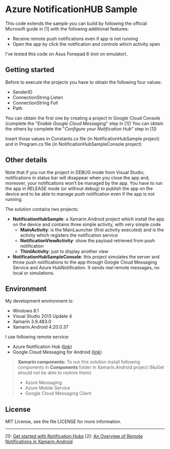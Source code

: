 Azure NotificationHUB Sample
===================
This code extends the sample you can build by following the official Microsoft guide in [1] with the following additional features:

 - Receive remote push notifications even if app is not running
 - Open the app by click the notification and controls which activity open

I've tested this code on Asus Fonepad 6 (not on emulator).

Getting started
-------------
Before to execute the projects you have to obtain the following four values:

 - SenderID
 - ConnectionString Listen
 - ConnectionString Full
 - Path

You can obtain the first one by creating a project in Google Cloud Console (complete the "*Enable Google Cloud Messaging*" step in [1])
You can obtain the others by complete the "*Configure your Notification Hub*" step in [1])

Insert those values in Constants.cs file (in NotificationHubSample project) and in Program.cs file (in NotificationHubSampleConsole project)

Other details
-------------
Note that if you run the project in DEBUG mode from Visual Studio, notifications in status bar will disappear when you close the app and, moreover, your notifications won't be managed by the app. 
You have to run the app in RELEASE mode (or without debug) to publish the app on the device and to be able to manage push notification even if the app is not running.

The solution contains two projects:

 - **NotificationHubSample**: a Xamarin.Android project which install the app on the device and contains three simple activity, with very simple code
	 - **MainActivity**: is the MainLauncher (first activity executed) and is the activity which registers the notification service
	 - **NotificationViewActivity**: show the payload retrieved from push notification
	 - **ThirdActivity**: just to display another view
 - **NotificationHubSampleConsole**: this project simulates the server and throw push notifications to the app through Google Cloud Messaging Service and Azure HubNotification. It sends real remote messages, no local or simulations.

Environment
-------------
My development environment is:
 - Windows 8.1
 - Visual Studio 2013 Update 4
 - Xamarin 3.9.483.0
 - Xamarin.Android 4.20.0.37

I use following remote service:
 - Azure Notification Hub ([link](https://msdn.microsoft.com/en-us/library/azure/jj927170.aspx?f=255&MSPPError=-2147217396))
 - Google Cloud Messaging for Android ([link](https://developer.android.com/google/gcm/index.html))

> **Xamarin components:**
To run this solution install following components in **Components** folder in Xamarin.Android project (NuGet should not be able to restore them)
 > - Azure Messaging
 > - Azure Mobile Service
 > - Google Cloud Messaging Client


License
-------
MIT License, see the file LICENSE for more information.

----------
[1]: [Get started with Notification Hubs](http://azure.microsoft.com/en-us/documentation/articles/partner-xamarin-notification-hubs-android-get-started/)
[2]: [An Overview of Remote Notifications in Xamarin.Android](http://developer.xamarin.com/guides/cross-platform/application_fundamentals/notifications/android/remote_notifications_in_android/)